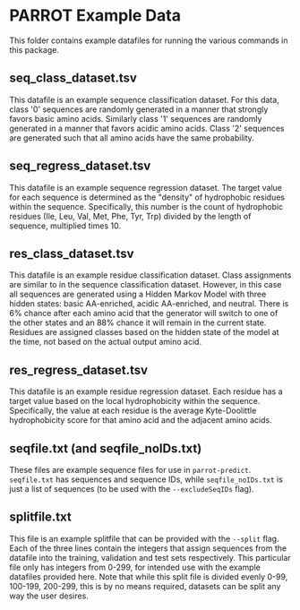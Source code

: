 # PARROT Example Data

This folder contains example datafiles for running the various commands in this package.

## seq_class_dataset.tsv

This datafile is an example sequence classification dataset. For this data, class '0' sequences are randomly generated in a manner that strongly favors basic amino acids. Similarly class '1' sequences are randomly generated in a manner that favors acidic amino acids. Class '2' sequences are generated such that all amino acids have the same probability.

## seq_regress_dataset.tsv

This datafile is an example sequence regression dataset. The target value for each sequence is determined as the "density" of hydrophobic residues within the sequence. Specifically, this number is the count of hydrophobic residues (Ile, Leu, Val, Met, Phe, Tyr, Trp) divided by the length of sequence, multiplied times 10.

## res_class_dataset.tsv

This datafile is an example residue classification dataset. Class assignments are similar to in the sequence classification dataset. However, in this case all sequences are generated using a Hidden Markov Model with three hidden states: basic AA-enriched, acidic AA-enriched, and neutral. There is 6% chance after each amino acid that the generator will switch to one of the other states and an 88% chance it will remain in the current state. Residues are assigned classes based on the hidden state of the model at the time, not based on the actual output amino acid.

## res_regress_dataset.tsv

This datafile is an example residue regression dataset. Each residue has a target value based on the local hydrophobicity within the sequence. Specifically, the value at each residue is the average Kyte-Doolittle hydrophobicity score for that amino acid and the adjacent amino acids.

## seqfile.txt (and seqfile_noIDs.txt)

These files are example sequence files for use in ``parrot-predict``. `seqfile.txt` has sequences and sequence IDs, while `seqfile_noIDs.txt` is just a list of sequences (to be used with the ``--excludeSeqIDs`` flag).

## splitfile.txt

This file is an example splitfile that can be provided with the ``--split`` flag. Each of the three lines contain the integers that assign sequences from the datafile into the training, validation and test sets respectively. This particular file only has integers from 0-299, for intended use with the example datafiles provided here. Note that while this split file is divided evenly 0-99, 100-199, 200-299, this is by no means required, datasets can be split any way the user desires.
